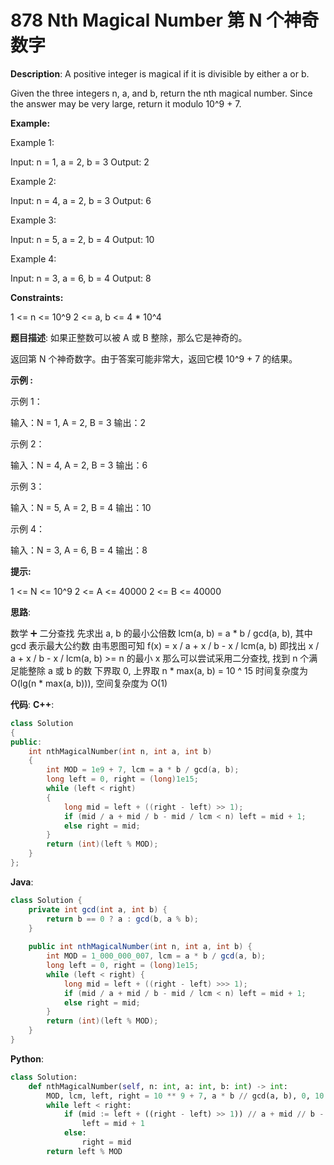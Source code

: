 # 878 Nth Magical Number 第 N 个神奇数字

__Description__:
A positive integer is magical if it is divisible by either a or b.

Given the three integers n, a, and b, return the nth magical number. Since the answer may be very large, return it modulo 10^9 + 7.

__Example:__

Example 1:

Input: n = 1, a = 2, b = 3
Output: 2

Example 2:

Input: n = 4, a = 2, b = 3
Output: 6

Example 3:

Input: n = 5, a = 2, b = 4
Output: 10

Example 4:

Input: n = 3, a = 6, b = 4
Output: 8

__Constraints:__

1 <= n <= 10^9
2 <= a, b <= 4 * 10^4

__题目描述__:
如果正整数可以被 A 或 B 整除，那么它是神奇的。

返回第 N 个神奇数字。由于答案可能非常大，返回它模 10^9 + 7 的结果。

__示例 :__

示例 1：

输入：N = 1, A = 2, B = 3
输出：2

示例 2：

输入：N = 4, A = 2, B = 3
输出：6

示例 3：

输入：N = 5, A = 2, B = 4
输出：10

示例 4：

输入：N = 3, A = 6, B = 4
输出：8

__提示:__

1 <= N <= 10^9
2 <= A <= 40000
2 <= B <= 40000

__思路__:

数学 ➕ 二分查找
先求出 a, b 的最小公倍数 lcm(a, b) = a \* b / gcd(a, b), 其中 gcd 表示最大公约数
由韦恩图可知 f(x) = x / a + x / b - x / lcm(a, b)
即找出 x / a + x / b - x / lcm(a, b) >= n 的最小 x
那么可以尝试采用二分查找, 找到 n 个满足能整除 a 或 b 的数
下界取 0, 上界取 n \* max(a, b) = 10 ^ 15
时间复杂度为 O(lg(n \* max(a, b))), 空间复杂度为 O(1)

__代码__:
__C++__:

```C++
class Solution 
{
public:
    int nthMagicalNumber(int n, int a, int b) 
    {
        int MOD = 1e9 + 7, lcm = a * b / gcd(a, b);
        long left = 0, right = (long)1e15;
        while (left < right) 
        {
            long mid = left + ((right - left) >> 1);
            if (mid / a + mid / b - mid / lcm < n) left = mid + 1;
            else right = mid;
        }
        return (int)(left % MOD);
    }
};
```

__Java__:

```Java
class Solution {
    private int gcd(int a, int b) {
        return b == 0 ? a : gcd(b, a % b);
    }
    
    public int nthMagicalNumber(int n, int a, int b) {
        int MOD = 1_000_000_007, lcm = a * b / gcd(a, b);
        long left = 0, right = (long)1e15;
        while (left < right) {
            long mid = left + ((right - left) >>> 1);
            if (mid / a + mid / b - mid / lcm < n) left = mid + 1;
            else right = mid;
        }
        return (int)(left % MOD);
    }
}
```

__Python__:

```Python
class Solution:
    def nthMagicalNumber(self, n: int, a: int, b: int) -> int:
        MOD, lcm, left, right = 10 ** 9 + 7, a * b // gcd(a, b), 0, 10 ** 15
        while left < right:
            if (mid := left + ((right - left) >> 1)) // a + mid // b - mid // lcm < n:
                left = mid + 1
            else:
                right = mid
        return left % MOD
```
